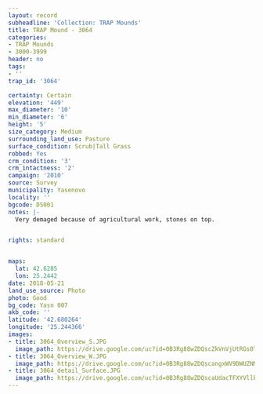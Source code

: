 ```yaml
---
layout: record
subheadline: 'Collection: TRAP Mounds'
title: TRAP Mound - 3064
categories:
- TRAP Mounds
- 3000-3999
header: no
tags:
- ''
trap_id: '3064'

certainty: Certain
elevation: '449'
max_diameter: '10'
min_diameter: '6'
height: '5'
size_category: Medium
surrounding_land_use: Pasture
surface_condition: Scrub|Tall Grass
robbed: Yes
crm_condition: '3'
crm_intactness: '2'
campaign: '2010'
source: Survey
municipality: Yasenovo
locality: ''
bgcode: DS001
notes: |-
  Very demaged because of agricultural work, stones on top.


rights: standard


maps:
  lat: 42.6285
  lon: 25.2442
date: 2018-05-21
land_use_source: Photo
photo: Good
bg_code: Yasn 007
akb_code: ''
latitude: '42.680264'
longitude: '25.244366'
images:
- title: 3064_Overview_S.JPG
  image_path: https://drive.google.com/uc?id=0B3Rg88wZDQscZkVnVjUtRGs0TjQ
- title: 3064_Overview_W.JPG
  image_path: https://drive.google.com/uc?id=0B3Rg88wZDQscangxWV9DWUZNMlE
- title: 3064_detail_Surface.JPG
  image_path: https://drive.google.com/uc?id=0B3Rg88wZDQscaUdacTFXYVllbGM
---
```

